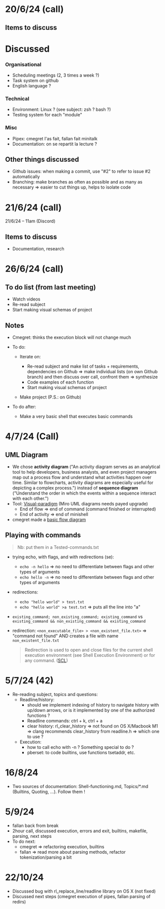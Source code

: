 # 20/6/24 (call)
## Items to discuss
# Discussed
### Organisational
- Scheduling meetings (2, 3 times a week ?)
- Task system on github
- English language ?

### Technical
- Environment: Linux ? (see subject: zsh ? bash ?)
- Testing system for each "module"

### Misc
- Pipex: cmegret l'as fait, fallan fait minitalk
- Documentation: on se repartit la lecture ?

## Other things discussed
- Github issues: when making a commit, use "#2" to refer to issue #2 automatically
- Branching: make branches as often as possible and as many as necessary
	=> easier to cut things up, helps to isolate code

# 21/6/24 (call)
21/6/24 – 11am (Discord)
## Items to discuss
- Documentation, research

# 26/6/24 (call)
## To do list (from last meeting)
- Watch videos
- Re-read subject
- Start making visual schemas of project

## Notes
- Cmegret: thinks the execution block will not change much

- To do:
	- Iterate on:
		- Re-read subject and make list of tasks + requirements, dependencies on Github	
			=> make individual lists (on own Github branch) and then discuss over call, confront them => synthesize
		- Code examples of each function
		- Start making visual schemas of project

	- Make project (P.S.: on Github)

- To do after:
	- Make a very basic shell that executes basic commands

# 4/7/24 (Call)
## UML Diagram
- We chose **activity diagram** ("An activity diagram serves as an analytical tool to help developers, business analysts, and even project managers map out a process flow and understand what activities happen over time. Similar to flowcharts, activity diagrams are especially useful for depicting a complex process.") instead of **sequence diagram** ("Understand the order in which the events within a sequence interact with each other.")
- Tool: [Visual-paradigm](https://online.visual-paradigm.com/share.jsp?id=323336313339372d3131#diagram:workspace=mxsxpzyl&proj=0&id=11) (Miro UML diagrams needs payed upgrade)
	- End of flow => end of command (command finished or interrupted)
	- End of activity => end of minishell
- cmegret made a [basic flow diagram](https://online.visual-paradigm.com/share.jsp?id=323336313339372d3131#diagram:workspace=mxsxpzyl&proj=0&id=11) 

## Playing with commands
> Nb: put them in a Tested-commands.txt
- trying echo, with flags, and with redirections (se):
	- `echo -n hello` => no need to differentiate between flags and other types of arguments
	- `echo hello -n` => no need to differentiate between flags and other types of arguments
- redirections:
	- `echo "hello world" > test.txt`
	- `echo "hello world" >a test.txt` => puts all the line into "a"

- `existing_command; non_existing_command; existing_command` vs `existing_command && non_existing_command && existing_command`

- redirection: `<non_executable_file> > <non_existent_file.txt>` => "command not found" AND creates a file with name `non_existent_file.txt`
	> Redirection is used to open and close files for the current shell execution environment (see Shell Execution Environment) or for any command. ([SCL](https://pubs.opengroup.org/onlinepubs/9699919799/utilities/V3_chap02.html#tag_18_07))

# 5/7/24 (42)
- Re-reading subject, topics and questions:
	- Readline/history:
		- should we implement indexing of history to navigate history with up/down arrows, or is it implemented by one of the authorized functions ?
		- Readline commands: ctrl + k, ctrl + a
		- clear history: rl_clear_history => not found on OS X/Macbook M1 => clang recommends clear_history from readline.h => which one to use ?
	- Execution:
		- how to call echo with -n ? Something special to do ?
		- pberset: to code builtins, use functions tsetaddr, etc.


# 16/8/24
- Two sources of documentation: Shell-functioning.md, Topics/*.md (Builtins, Quoting, ...). Follow them !

# 5/9/24
- fallan back from break
- 2hour call, discussed execution, errors and exit, builtins, makefile, parsing, next steps
- To do next: 
	- cmegret => refactoring execution, builtins
	- fallan => read more about parsing methods, refactor tokenization/parsing a bit

# 22/10/24
- Discussed bug with rl_replace_line/readline library on OS X (not fixed)
- Discussed next steps (cmegret execution of pipes, fallan parsing of redirs)